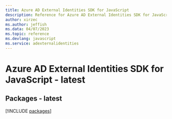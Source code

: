 ```yaml
---
title: Azure AD External Identities SDK for JavaScript
description: Reference for Azure AD External Identities SDK for JavaScript
author: xirzec
ms.author: jeffish
ms.data: 04/07/2023
ms.topic: reference
ms.devlang: javascript
ms.service: adexternalidentities
---
```

# Azure AD External Identities SDK for JavaScript - latest
## Packages - latest
[!INCLUDE [packages](ad-external-identities-index.md)]